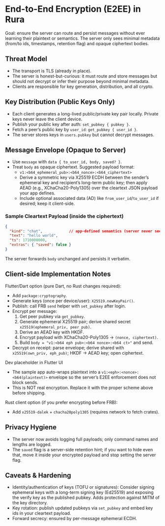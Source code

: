 # End-to-End Encryption (E2EE) in Rura

Goal: ensure the server can route and persist messages without ever learning their plaintext or semantics. The server only sees minimal metadata (from/to ids, timestamps, retention flag) and opaque ciphertext bodies.

## Threat Model
- The transport is TLS (already in place).
- The server is honest-but-curious: it must route and store messages but should not decrypt or infer their purpose beyond minimal metadata.
- Clients are responsible for key generation, distribution, and all crypto.

## Key Distribution (Public Keys Only)
- Each client generates a long-lived public/private key pair locally. Private keys never leave the client device.
- Publish your public key after auth: `set_pubkey { pubkey }`.
- Fetch a peer’s public key by `user_id`: `get_pubkey { user_id }`.
- The server stores keys in `users.pubkey` but cannot decrypt messages.

## Message Envelope (Opaque to Server)
- Use `message` with `data { to_user_id, body, saved? }`.
- Treat `body` as opaque ciphertext. Suggested payload format:
  - `v1:<b64_ephemeral_pub>:<b64_nonce>:<b64_ciphertext>`
  - Derive a symmetric key via X25519 ECDH between the sender’s ephemeral key and recipient’s long-term public key; then apply AEAD (e.g., XChaCha20-Poly1305) over the cleartext JSON payload your app defines.
  - Include optional associated data (AD) like `from_user_id`/`to_user_id` if desired; keep it client-side.

### Sample Cleartext Payload (inside the ciphertext)
```json
{
  "kind": "chat",            // app-defined semantics (server never sees this)
  "text": "hello world",
  "ts": 1710000000,
  "extras": { "saved": false }
}
```

The server forwards `body` unchanged and persists it verbatim.

## Client-side Implementation Notes

Flutter/Dart option (pure Dart, no Rust changes required):
- Add `package:cryptography`.
- Generate keys (once per device/user): `X25519.newKeyPair()`.
- Publish: call FRB `send` helper with `set_pubkey` after login.
- Encrypt per message:
  1) Get peer pubkey via `get_pubkey`.
  2) Generate ephemeral X25519 pair; derive shared secret `x25519(ephemeral_priv, peer_pub)`.
  3) Derive an AEAD key with HKDF.
  4) Encrypt payload with XChaCha20-Poly1305 → `(nonce, ciphertext)`.
  5) Build `body = "v1:<b64 eph pub>:<b64 nonce>:<b64 ct>"` and send.
- Decrypt on receipt: parse envelope; derive shared with `x25519(own_priv, eph_pub)`; HKDF → AEAD key; open ciphertext.

Dev placeholder in Flutter UI
- The sample app auto-wraps plaintext into a `v1:<eph>:<nonce>:<b64(plaintext)>` envelope so the server’s E2EE enforcement does not block sends.
- This is NOT real encryption. Replace it with the proper scheme above before shipping.

Rust client option (if you prefer encrypting before FRB):
- Add `x25519-dalek` + `chacha20poly1305` (requires network to fetch crates).

## Privacy Hygiene
- The server now avoids logging full payloads; only command names and lengths are logged.
- The `saved` flag is a server-side retention hint; if you want to hide even that, move it inside your encrypted payload and stop setting the server flag.

## Caveats & Hardening
- Identity/authentication of keys (TOFU or signatures): Consider signing ephemeral keys with a long-term signing key (Ed25519) and exposing the verify key as the published pubkey. Adds protection against MITM of the key directory.
- Key rotation: publish updated pubkeys via `set_pubkey` and embed key ids in your cleartext payload.
- Forward secrecy: ensured by per-message ephemeral ECDH.

